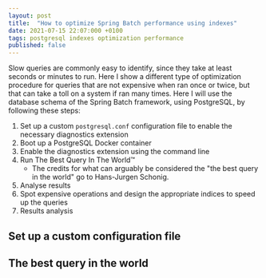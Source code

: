 ```yaml
---
layout: post
title:  "How to optimize Spring Batch performance using indexes"
date: 2021-07-15 22:07:000 +0100
tags: postgresql indexes optimization performance
published: false
---
```


Slow queries are commonly easy to identify, since they take at least seconds or minutes to run. Here I show a different type of optimization procedure for queries that are not expensive when ran once or twice, but that can take a toll on a system if ran many times. Here I will use the database schema of the Spring Batch framework, using PostgreSQL, by following these steps:

1. Set up a custom `postgresql.conf` configuration file to enable the necessary diagnostics extension
2. Boot up a PostgreSQL Docker container 
3. Enable the diagnostics extension using the command line
4. Run The Best Query In The World™
   - The credits for what can arguably be considered the "the best query in the world" go to Hans-Jurgen Schonig.
5. Analyse results
6. Spot expensive operations and design the appropriate indices to speed up the queries
7. Results analysis

## Set up a custom configuration file




## The best query in the world

